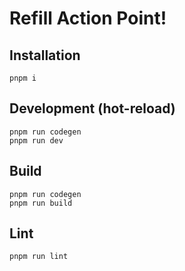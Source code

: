 # Refill Action Point!

## Installation

```
pnpm i
```

## Development (hot-reload)

```
pnpm run codegen
pnpm run dev
```

## Build

```
pnpm run codegen
pnpm run build
```

## Lint

```
pnpm run lint
```